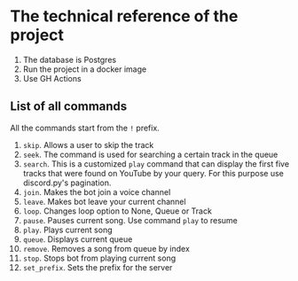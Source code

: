 # The technical reference of the project

1. The database is Postgres
2. Run the project in a docker image
3. Use GH Actions

## List of all commands
All the commands start from the `!` prefix.
1. `skip`. Allows a user to skip the track
2. `seek`. The command is used for searching a certain track in the queue
3. `search`. This is a customized `play` command that can display the first five tracks that were found on YouTube by your query. For this purpose use discord.py's pagination.
4. `join`. Makes the bot join a voice channel
5. `leave`. Makes bot leave your current channel
6. `loop`. Changes loop option to None, Queue or Track
7. `pause`. Pauses current song. Use command `play` to resume
8. `play`. Plays current song
9. `queue`. Displays current queue
10. `remove`. Removes a song from queue by index
11. `stop`. Stops bot from playing current song
12. `set_prefix`. Sets the prefix for the server